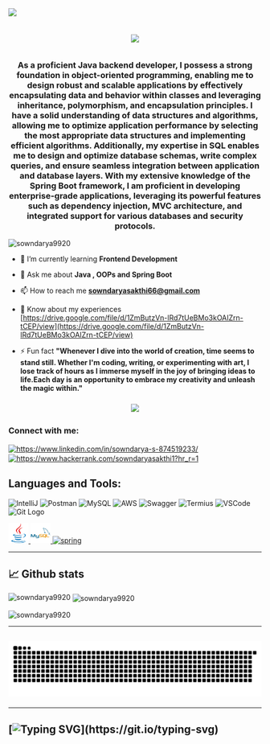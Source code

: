 <div>
  <img src="https://readme-typing-svg.herokuapp.com?font=Kalam&color=FF00FF&size=30&center=true&vCenter=true&height=60&width=600&lines=Hi!+👋,+I'm+Sowndarya.;Welcome+to+my+Git-Hub+profile!;Feel+free+to+explore+my+projects;and+don't+hesitate+to+reach+out;if+you+have+any+questions;or+collabrations+in+mind."
</div>
<h2 align = "center"><img src="https://user-images.githubusercontent.com/74038190/213760705-0d5bf320-4f43-4352-b74b-0889ae726bf7.gif" width="300"><h2>

 
<h3 align="center">As a proficient Java backend developer, I possess a strong foundation in object-oriented programming, enabling me to design robust and scalable applications by effectively encapsulating data and behavior within classes and leveraging inheritance, polymorphism, and encapsulation principles. I have a solid understanding of data structures and algorithms, allowing me to optimize application performance by selecting the most appropriate data structures and implementing efficient algorithms. Additionally, my expertise in SQL enables me to design and optimize database schemas, write complex queries, and ensure seamless integration between application and database layers. With my extensive knowledge of the Spring Boot framework, I am proficient in developing enterprise-grade applications, leveraging its powerful features such as dependency injection, MVC architecture, and integrated support for various databases and security protocols.</h3>
  
  

<p align="left"> <img src="https://komarev.com/ghpvc/?username=sowndarya9920&label=Profile%20views&color=0e75b6&style=flat" alt="sowndarya9920" /> </p>

- 🌱 I’m currently learning **Frontend Development**

- 💬 Ask me about **Java , OOPs and Spring Boot**

- 📫 How to reach me **sowndaryasakthi66@gmail.com**

- 📄 Know about my experiences [https://drive.google.com/file/d/1ZmButzVn-lRd7tUeBMo3kOAIZrn-tCEP/view](https://drive.google.com/file/d/1ZmButzVn-lRd7tUeBMo3kOAIZrn-tCEP/view)

- ⚡ Fun fact **"Whenever I dive into the world of creation, time seems to stand still. Whether I'm coding, writing, or experimenting with art, I lose track of hours as I immerse myself in the joy of bringing ideas to life.Each day is an opportunity to embrace my creativity and unleash the magic within."**
  
 <h3 align ="center"><img src="https://cdn.quotesgram.com/img/33/22/1521779399-hardwork.gif" width = "300"></h3>

<h3 align="left">Connect with me:</h3>
<p align="left">
<a href="https://linkedin.com/in/https://www.linkedin.com/in/sowndarya-s-874519233/" target="blank"><img align="center" src="https://raw.githubusercontent.com/rahuldkjain/github-profile-readme-generator/master/src/images/icons/Social/linked-in-alt.svg" alt="https://www.linkedin.com/in/sowndarya-s-874519233/" height="30" width="40" /></a>
<a href="https://www.hackerrank.com/https://www.hackerrank.com/sowndaryasakthi1?hr_r=1" target="blank"><img align="center" src="https://raw.githubusercontent.com/rahuldkjain/github-profile-readme-generator/master/src/images/icons/Social/hackerrank.svg" alt="https://www.hackerrank.com/sowndaryasakthi1?hr_r=1" height="30" width="40" /></a>
</p>

<h2 align="centre">Languages and Tools:</h2>
<p> 
  <img alt="IntelliJ" height="80" src="https://upload.wikimedia.org/wikipedia/commons/thumb/9/9c/IntelliJ_IDEA_Icon.svg/1200px-IntelliJ_IDEA_Icon.svg.png">
 <img alt="Postman" height="80" src="https://yt3.googleusercontent.com/X-rhKMndFm9hT9wIaJns1StBfGbFdLTkAROwm4UZ3n9ucrBky5CFIeeZhSszFXBgQjItzCD0SA=s900-c-k-c0x00ffffff-no-rj">
  <img alt="MySQL" height="80" src="https://static.techspot.com/images2/downloads/topdownload/2020/01/2020-01-28-ts3_thumbs-c3e.png">
  <img alt="AWS" height="80"width="130" src="https://encrypted-tbn0.gstatic.com/images?q=tbn:ANd9GcTzHh7PNuA9yT-5EmSjEgAgWIS75qns2X5RgQ&usqp=CAU">
  <img alt="Swagger" height="80" src="https://static1.smartbear.co/swagger/media/blog/swagger-editor-blog_575x300.png?ext=.png">
<img alt="Termius" height="80" src="https://encrypted-tbn0.gstatic.com/images?q=tbn:ANd9GcTXnsBo5j-tjCktTgM00WclTU4z0o1dNU2V1Pho-vQHl2WnL3iKZuOL40bmM2ZaM4MmE44&usqp=CAU">
  <img alt="VSCode" height="80" src="https://blog.cloudanalogy.com/wp-content/uploads/2020/03/vsc-01.jpg">
  <img alt="Git Logo" height="80" width="120" src="https://encrypted-tbn0.gstatic.com/images?q=tbn:ANd9GcRrNey0NJUuet7oxT37OiO795Ldq9G_wpGEaw&usqp=CAU">
  <p align="left"> <a href="https://www.java.com" target="_blank" rel="noreferrer"> <img src="https://raw.githubusercontent.com/devicons/devicon/master/icons/java/java-original.svg" alt="java" width="40" height="40"/> </a> <a href="https://www.mysql.com/" target="_blank" rel="noreferrer"> <img src="https://raw.githubusercontent.com/devicons/devicon/master/icons/mysql/mysql-original-wordmark.svg" alt="mysql" width="40" height="40"/> </a> <a href="https://spring.io/" target="_blank" rel="noreferrer"> <img src="https://www.vectorlogo.zone/logos/springio/springio-icon.svg" alt="spring" width="40" height="40"/> </a>
    
---
:chart_with_upwards_trend: Github stats 
---
<p><img align="left" src="https://github-readme-stats.vercel.app/api/top-langs?username=sowndarya9920&show_icons=true&theme=tokyonight&title_color=a63ea8&text_color=e1ade0&locale=en&layout=compact" alt="sowndarya9920" /></p>

<p>&nbsp;<img align="center" src="https://github-readme-stats.vercel.app/api?username=sowndarya9920&show_icons=true&theme=tokyonight&title_color=a63ea8&text_color=e1ade0&locale=en&layout=compact"  alt="sowndarya9920" /></p>

<p><img align="center" src="https://github-readme-streak-stats.herokuapp.com/?user=sowndarya9920&&show_icons=true&theme=tokyonight&title_color=a63ea8&text_color=e1ade0&locale=en&layout=compact" " alt="sowndarya9920" /></p>
  
---

![snake gif](https://github.com/abdulayef1/abdulayef1/blob/output/github-contribution-grid-snake.svg)
---
---
[![Typing SVG](https://readme-typing-svg.herokuapp.com?size=20&color=FF00FF&lines=Thank+you+for+taking+the+time;to+visit+my+Git-Hub+profile.;Your+interest+is+truly;appreciated!.)](https://git.io/typing-svg)
---

